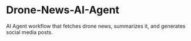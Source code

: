 # Drone-News-AI-Agent
AI Agent workflow that fetches drone news, summarizes it, and generates social media posts.
